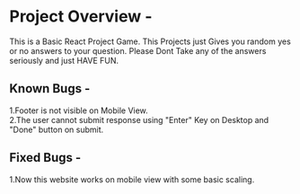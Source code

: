 # Project Overview - 

This is a Basic React Project Game. This Projects just Gives you random yes or no answers to your question. Please Dont Take any of the answers seriously and just HAVE FUN.

## Known Bugs -

1.Footer is not visible on Mobile View. <br />
2.The user cannot submit response using "Enter" Key on Desktop and "Done" button on submit.


## Fixed Bugs - 

1.Now this website works on mobile view with some basic scaling.